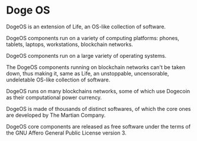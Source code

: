 # Doge OS

DogeOS is an extension of Life, an OS-like collection of software.

DogeOS components run on a variety of computing platforms:
phones, tablets, laptops, workstations, blockchain networks. 

DogeOS components run on a large variety of operating systems.

The DogeOS components running on blockchain networks can't
be taken down, thus making it, same as Life, an unstoppable,
uncensorable, undeletable OS-like collection of software.

DogeOS runs on many blockchains networks, some of which
use Dogecoin as their computational power currency.

DogeOS is made of thousands of distinct softwares,
of which the core ones are developed by The Martian Company.

DogeOS core components are released as free software under
the terms of the GNU Affero General Public License version 3.
